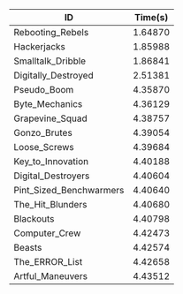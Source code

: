 |ID|Time(s)|
|-|-|
|Rebooting_Rebels|1.64870|
|Hackerjacks|1.85988|
|Smalltalk_Dribble|1.86841|
|Digitally_Destroyed|2.51381|
|Pseudo_Boom|4.35870|
|Byte_Mechanics|4.36129|
|Grapevine_Squad|4.38757|
|Gonzo_Brutes|4.39054|
|Loose_Screws|4.39684|
|Key_to_Innovation|4.40188|
|Digital_Destroyers|4.40604|
|Pint_Sized_Benchwarmers|4.40640|
|The_Hit_Blunders|4.40680|
|Blackouts|4.40798|
|Computer_Crew|4.42473|
|Beasts|4.42574|
|The_ERROR_List|4.42658|
|Artful_Maneuvers|4.43512|
